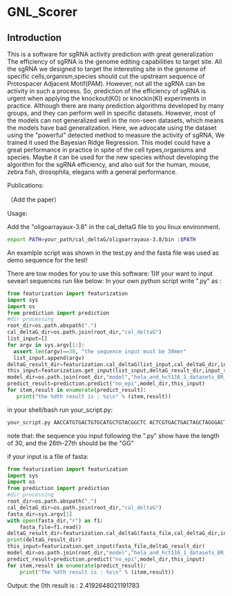 # GNL_Scorer
Introduction
-----------------
This is a software for sgRNA activity prediction with great generalization  
The efficiency of sgRNA is the genome editing capabilities to target site. All the sgRNA we designed to target the interesting site in the genome of specific cells,organism,species should cut the upstream sequence of Protospacer Adjacent Motif(PAM). However, not all the sgRNA can be activity in such a process. So, prediction of the efficiency of sgRNA is urgent when applying the knockout(KO) or knockin(KI) experiments in practice. Although there are many prediction algorithms developed by many groups, and they can perform well in specific datasets. However, most of the models can not generalized well in the non-seen datasets, which means the models have bad generalization. Here, we advocate using the dataset using the "powerful" detected method to measure the activity of sgRNA, We trained it used the Bayesian Ridge Regression. This model could have a great performance in practice in spite of the cell types,organisms and species. Maybe it can be used for the new species without developing the algorithm for the sgRNA efficiency, and also suit for the human, mouse, zebra fish, drosophila, elegans with a general performance.   


Publications:

（Add the paper）


Usage:

Add the "oligoarrayaux-3.8" in the cal_deltaG file to you linux environment.
```Bash
export PATH=your_path/cal_deltaG/oligoarrayaux-3.8/bin :$PATH
```
An examlple script was shown in the test.py and the fasta file was used as demo sequence for the test!

There are tow modes for you to use this software: 
1)If your want to input sevearl sequences run like below:
In your own python script write ".py" as :
 ```python
from featurization import featurization
import sys
import os
from prediction import prediction
#dir processing
root_dir=os.path.abspath(".")
cal_deltaG_dir=os.path.join(root_dir,"cal_deltaG")
list_input=[]
for argv in sys.argv[1:]:
   assert len(argv)==30, "the sequence input must be 30mer"
   list_input.append(argv)
deltaG_result_dir=featurization.cal_deltaG(list_input,cal_deltaG_dir,input_seq=True)
this_input=featurization.get_input(list_input,deltaG_result_dir,input_seq=True)
model_dir=os.path.join(root_dir,"model","hela_and_hct116_1_datasets_BR_model_80_train.pickle")
predict_result=prediction.predict("no_epi",model_dir,this_input)
for item,result in enumerate(predict_result):
    print("the %dth result is : %s\n" % (item,result))
```
in your shell/bash run your_script.py:
```Bash
your_script.py AACCATGTGACTGTGCATGCTGTACGGCTC ACTCGTGACTGACTAGCTAGGGACTGGCTA
```
note that: the sequence you input following the ".py" show have the length of 30, and the 26th-27th should be the "GG"

if your input is a file of fasta:
```python
from featurization import featurization
import sys
import os
from prediction import prediction
#dir processing
root_dir=os.path.abspath(".")
cal_deltaG_dir=os.path.join(root_dir,"cal_deltaG")
fasta_dir=sys.argv[1]
with open(fasta_dir,"r") as f1:
    fasta_file=f1.read()
deltaG_result_dir=featurization.cal_deltaG(fasta_file,cal_deltaG_dir,input_seq=False)
print(deltaG_result_dir)
this_input=featurization.get_input(fasta_file,deltaG_result_dir)
model_dir=os.path.join(root_dir,"model","hela_and_hct116_1_datasets_BR_model_80_train.pickle")
predict_result=prediction.predict("no_epi",model_dir,this_input)
for item,result in enumerate(predict_result):
    print("The %dth result is : %s\n" % (item,result))
```

Output:
the 0th result is : 2.4192648021191783









